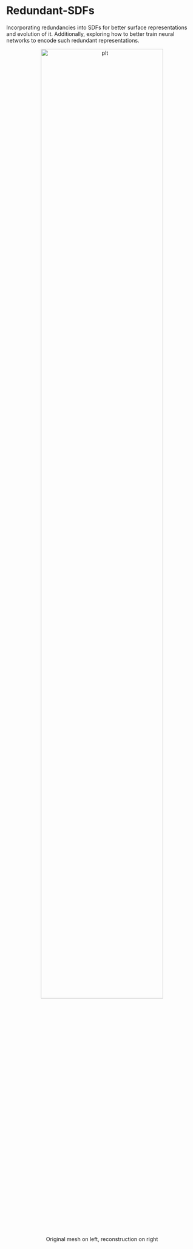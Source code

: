 # Redundant-SDFs
 Incorporating redundancies into SDFs for better surface representations and evolution of it. Additionally, exploring how to better train neural networks to encode such redundant representations.

<div align =center>
  <img src="https://github.com/user-attachments/assets/2504b56b-ab9f-494f-927a-f552829e3b14" alt="plt" style="width: 80%;"/>
<br> Original mesh on left, reconstruction on right
</div>
